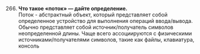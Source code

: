 266. **Что такое «поток» — дайте определение.**   
Поток - абстрактный объект, который представляет собой определенное устройство для выполнения операций ввода/вывода. Обычно представляет собой источник/получатель символов неопределенной длины. Чаще всего ассоциируются с физическими источниками/получателями символов, такие как файлы, клавиатура, консоль
